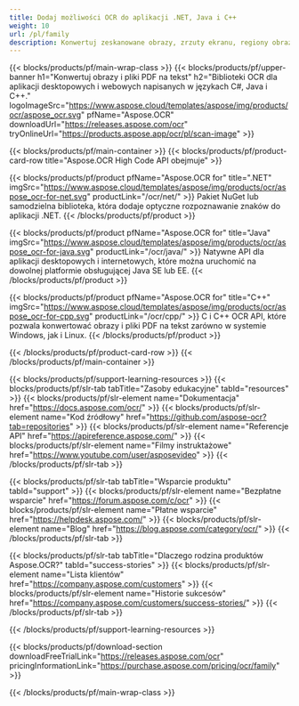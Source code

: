 ```yaml
---
title: Dodaj możliwości OCR do aplikacji .NET, Java i C++
weight: 10
url: /pl/family
description: Konwertuj zeskanowane obrazy, zrzuty ekranu, regiony obrazów i pliki PDF na tekst w aplikacjach .NET, Java i C++ przy użyciu natywnych interfejsów API OCR.
---
```


{{< blocks/products/pf/main-wrap-class >}}
{{< blocks/products/pf/upper-banner h1="Konwertuj obrazy i pliki PDF na tekst" h2="Biblioteki OCR dla aplikacji desktopowych i webowych napisanych w językach C#, Java i C++." logoImageSrc="https://www.aspose.cloud/templates/aspose/img/products/ocr/aspose_ocr.svg" pfName="Aspose.OCR" downloadUrl="https://releases.aspose.com/ocr" tryOnlineUrl="https://products.aspose.app/ocr/pl/scan-image" >}}

{{< blocks/products/pf/main-container >}}
{{< blocks/products/pf/product-card-row title="Aspose.OCR High Code API obejmuje" >}}

{{< blocks/products/pf/product pfName="Aspose.OCR for" title=".NET" imgSrc="https://www.aspose.cloud/templates/aspose/img/products/ocr/aspose_ocr-for-net.svg" productLink="/ocr/net/" >}}
Pakiet NuGet lub samodzielna biblioteka, która dodaje optyczne rozpoznawanie znaków do aplikacji .NET.
{{< /blocks/products/pf/product >}}

{{< blocks/products/pf/product pfName="Aspose.OCR for" title="Java" imgSrc="https://www.aspose.cloud/templates/aspose/img/products/ocr/aspose_ocr-for-java.svg" productLink="/ocr/java/" >}}
Natywne API dla aplikacji desktopowych i internetowych, które można uruchomić na dowolnej platformie obsługującej Java SE lub EE.
{{< /blocks/products/pf/product >}}

{{< blocks/products/pf/product pfName="Aspose.OCR for" title="C++" imgSrc="https://www.aspose.cloud/templates/aspose/img/products/ocr/aspose_ocr-for-cpp.svg" productLink="/ocr/cpp/" >}}
C i C++ OCR API, które pozwala konwertować obrazy i pliki PDF na tekst zarówno w systemie Windows, jak i Linux.
{{< /blocks/products/pf/product >}}

{{< /blocks/products/pf/product-card-row >}}
{{< /blocks/products/pf/main-container >}}

{{< blocks/products/pf/support-learning-resources >}}
{{< blocks/products/pf/slr-tab tabTitle="Zasoby edukacyjne" tabId="resources" >}}
{{< blocks/products/pf/slr-element name="Dokumentacja" href="https://docs.aspose.com/ocr/" >}}
{{< blocks/products/pf/slr-element name="Kod źródłowy" href="https://github.com/aspose-ocr?tab=repositories" >}}
{{< blocks/products/pf/slr-element name="Referencje API" href="https://apireference.aspose.com/" >}}
{{< blocks/products/pf/slr-element name="Filmy instruktażowe" href="https://www.youtube.com/user/asposevideo" >}}
{{< /blocks/products/pf/slr-tab >}}

{{< blocks/products/pf/slr-tab tabTitle="Wsparcie produktu" tabId="support" >}}
{{< blocks/products/pf/slr-element name="Bezpłatne wsparcie" href="https://forum.aspose.com/c/ocr" >}}
{{< blocks/products/pf/slr-element name="Płatne wsparcie" href="https://helpdesk.aspose.com/" >}}
{{< blocks/products/pf/slr-element name="Blog" href="https://blog.aspose.com/category/ocr/" >}}
{{< /blocks/products/pf/slr-tab >}}

{{< blocks/products/pf/slr-tab tabTitle="Dlaczego rodzina produktów Aspose.OCR?" tabId="success-stories" >}}
{{< blocks/products/pf/slr-element name="Lista klientów" href="https://company.aspose.com/customers" >}}
{{< blocks/products/pf/slr-element name="Historie sukcesów" href="https://company.aspose.com/customers/success-stories/" >}}
{{< /blocks/products/pf/slr-tab >}}

{{< /blocks/products/pf/support-learning-resources >}}

{{< blocks/products/pf/download-section downloadFreeTrialLink="https://releases.aspose.com/ocr" pricingInformationLink="https://purchase.aspose.com/pricing/ocr/family" >}}

{{< /blocks/products/pf/main-wrap-class >}}